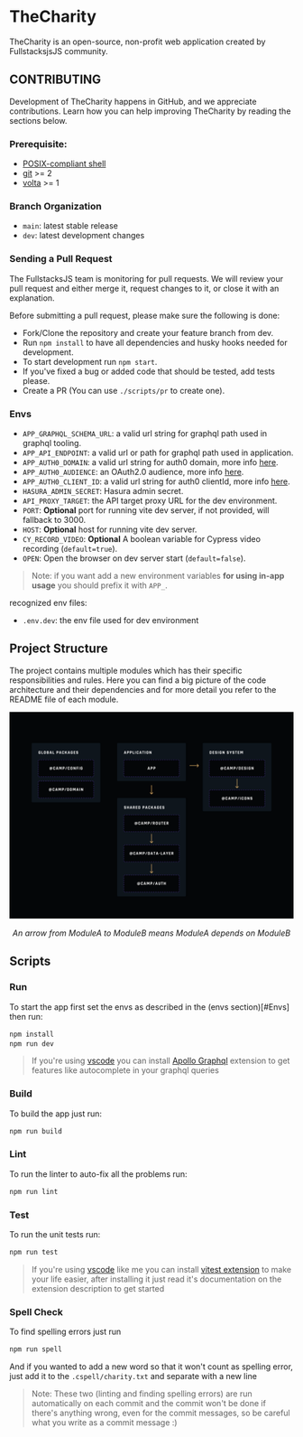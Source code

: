 # TheCharity

TheCharity is an open-source, non-profit web application created by FullstacksjsJS community.

## CONTRIBUTING

Development of TheCharity happens in GitHub, and we appreciate contributions. Learn
how you can help improving TheCharity by reading the sections below.

### Prerequisite:

- [POSIX-compliant shell][shell]
- [git][git] >= 2
- [volta][volta] >= 1

### Branch Organization

- `main`: latest stable release
- `dev`: latest development changes

### Sending a Pull Request

The FullstacksJS team is monitoring for pull requests. We will review your pull request and either merge it, request changes to it, or close it with an explanation.

Before submitting a pull request, please make sure the following is done:

- Fork/Clone the repository and create your feature branch from dev.
- Run `npm install` to have all dependencies and husky hooks needed for development.
- To start development run `npm start`.
- If you've fixed a bug or added code that should be tested, add tests please.
- Create a PR (You can use `./scripts/pr` to create one).

### Envs

- `APP_GRAPHQL_SCHEMA_URL`: a valid url string for graphql path used in graphql
  tooling.
- `APP_API_ENDPOINT`: a valid url or path for graphql path used in application.
- `APP_AUTH0_DOMAIN`: a valid url string for auth0 domain, more info
  [here][auth0-react-config].
- `APP_AUTH0_AUDIENCE`: an OAuth2.0 audience, more info [here][oauth-audience].
- `APP_AUTH0_CLIENT_ID`: a valid url string for auth0 clientId, more info
  [here][auth0-react-config].
- `HASURA_ADMIN_SECRET`: Hasura admin secret.
- `API_PROXY_TARGET`: the API target proxy URL for the dev environment.
- `PORT`: **Optional** port for running vite dev server, if not provided, will
  fallback to 3000.
- `HOST`: **Optional** host for running vite dev server.
- `CY_RECORD_VIDEO`: **Optional** A boolean variable for Cypress video recording
  (`default=true`).
- `OPEN`: Open the browser on dev server start (`default=false`).

> Note: if you want add a new environment variables **for using in-app usage**
> you should prefix it with `APP_`.

recognized env files:

- `.env.dev`: the env file used for dev environment

## Project Structure

The project contains multiple modules which has their specific responsibilities and rules. Here you can find a big picture of the code architecture and their dependencies and for more detail you refer to the README file of each module.

![architecture](assets/architecture.png)
<center><i>An arrow from ModuleA to ModuleB means ModuleA depends on ModuleB</i></center>

## Scripts

### Run

To start the app first set the envs as described in the (envs section)[#Envs]
then run:

```bash
npm install
npm run dev
```

> If you're using [vscode][vscode] you can install [Apollo Graphql][apollo-graphql-extension]
> extension to get features like autocomplete in your graphql queries

### Build

To build the app just run:

```bash
npm run build
```

### Lint

To run the linter to auto-fix all the problems run:

```bash
npm run lint
```

### Test

To run the unit tests run:

```bash
npm run test
```

> If you're using [vscode][vscode] like me you can install [vitest extension][vitest-extension] to make your life easier, after installing it
> just read it's documentation on the extension description to get started

### Spell Check

To find spelling errors just run

```bash
npm run spell
```

And if you wanted to add a new word so that it won't count as spelling error,
just add it to the `.cspell/charity.txt` and separate with a new line

> Note: These two (linting and finding spelling errors) are run automatically on
> each commit and the commit won't be done if there's anything wrong, even for
> the commit messages, so be careful what you write as a commit message :)

[bash]: https://www.gnu.org/software/bash/
[git]: https://git-scm.com/
[nodejs]: https://nodejs.org/en/
[volta]: https://volta.sh/
[npm]: https://www.npmjs.com/
[vitest-extension]:
  https://marketplace.visualstudio.com/items?itemName=ZixuanChen.vitest-explorer
[vscode]: https://code.visualstudio.com/
[apollo-graphql-extension]:
  https://marketplace.visualstudio.com/items?itemName=apollographql.vscode-apollo
[auth0-react-config]:
  https://auth0.com/docs/quickstart/spa/react/interactive#install-the-auth0-react-sdk
[oauth-audience]:
  https://datatracker.ietf.org/doc/html/draft-tschofenig-oauth-audience-00
[shell]: https://en.wikipedia.org/wiki/Unix_shell
